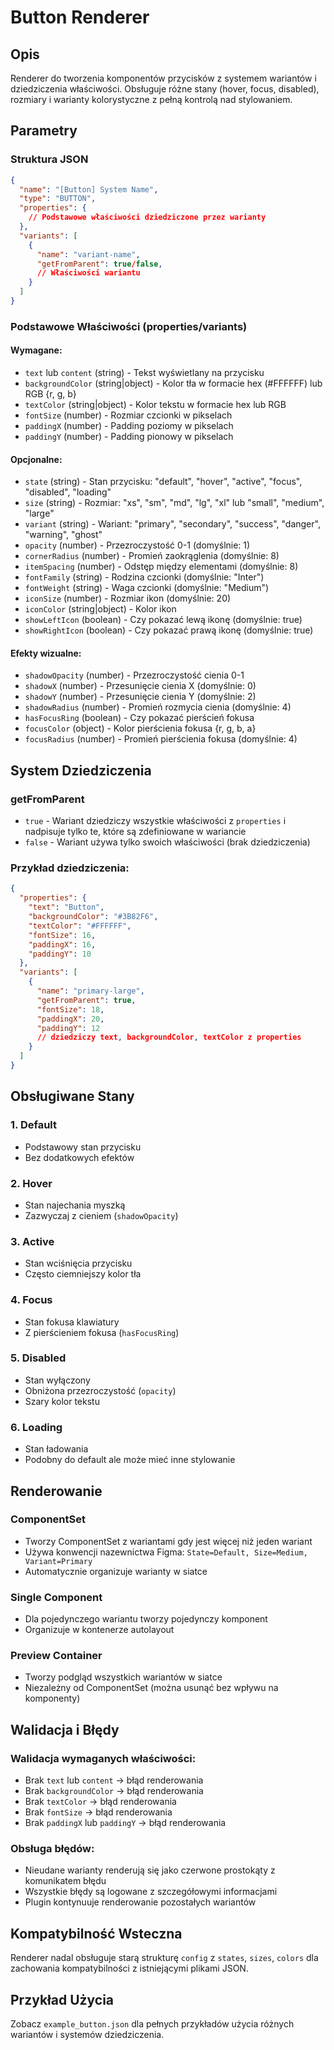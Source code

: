# Button Renderer

## Opis
Renderer do tworzenia komponentów przycisków z systemem wariantów i dziedziczenia właściwości. Obsługuje różne stany (hover, focus, disabled), rozmiary i warianty kolorystyczne z pełną kontrolą nad stylowaniem.

## Parametry

### Struktura JSON
```json
{
  "name": "[Button] System Name",
  "type": "BUTTON",
  "properties": {
    // Podstawowe właściwości dziedziczone przez warianty
  },
  "variants": [
    {
      "name": "variant-name",
      "getFromParent": true/false,
      // Właściwości wariantu
    }
  ]
}
```

### Podstawowe Właściwości (properties/variants)

#### Wymagane:
- `text` lub `content` (string) - Tekst wyświetlany na przycisku
- `backgroundColor` (string|object) - Kolor tła w formacie hex (#FFFFFF) lub RGB {r, g, b}
- `textColor` (string|object) - Kolor tekstu w formacie hex lub RGB
- `fontSize` (number) - Rozmiar czcionki w pikselach
- `paddingX` (number) - Padding poziomy w pikselach
- `paddingY` (number) - Padding pionowy w pikselach

#### Opcjonalne:
- `state` (string) - Stan przycisku: "default", "hover", "active", "focus", "disabled", "loading"
- `size` (string) - Rozmiar: "xs", "sm", "md", "lg", "xl" lub "small", "medium", "large"
- `variant` (string) - Wariant: "primary", "secondary", "success", "danger", "warning", "ghost"
- `opacity` (number) - Przezroczystość 0-1 (domyślnie: 1)
- `cornerRadius` (number) - Promień zaokrąglenia (domyślnie: 8)
- `itemSpacing` (number) - Odstęp między elementami (domyślnie: 8)
- `fontFamily` (string) - Rodzina czcionki (domyślnie: "Inter")
- `fontWeight` (string) - Waga czcionki (domyślnie: "Medium")
- `iconSize` (number) - Rozmiar ikon (domyślnie: 20)
- `iconColor` (string|object) - Kolor ikon
- `showLeftIcon` (boolean) - Czy pokazać lewą ikonę (domyślnie: true)
- `showRightIcon` (boolean) - Czy pokazać prawą ikonę (domyślnie: true)

#### Efekty wizualne:
- `shadowOpacity` (number) - Przezroczystość cienia 0-1
- `shadowX` (number) - Przesunięcie cienia X (domyślnie: 0)
- `shadowY` (number) - Przesunięcie cienia Y (domyślnie: 2)
- `shadowRadius` (number) - Promień rozmycia cienia (domyślnie: 4)
- `hasFocusRing` (boolean) - Czy pokazać pierścień fokusa
- `focusColor` (object) - Kolor pierścienia fokusa {r, g, b, a}
- `focusRadius` (number) - Promień pierścienia fokusa (domyślnie: 4)

## System Dziedziczenia

### getFromParent
- `true` - Wariant dziedziczy wszystkie właściwości z `properties` i nadpisuje tylko te, które są zdefiniowane w wariancie
- `false` - Wariant używa tylko swoich właściwości (brak dziedziczenia)

### Przykład dziedziczenia:
```json
{
  "properties": {
    "text": "Button",
    "backgroundColor": "#3B82F6",
    "textColor": "#FFFFFF",
    "fontSize": 16,
    "paddingX": 16,
    "paddingY": 10
  },
  "variants": [
    {
      "name": "primary-large",
      "getFromParent": true,
      "fontSize": 18,
      "paddingX": 20,
      "paddingY": 12
      // dziedziczy text, backgroundColor, textColor z properties
    }
  ]
}
```

## Obsługiwane Stany

### 1. Default
- Podstawowy stan przycisku
- Bez dodatkowych efektów

### 2. Hover
- Stan najechania myszką
- Zazwyczaj z cieniem (`shadowOpacity`)

### 3. Active  
- Stan wciśnięcia przycisku
- Często ciemniejszy kolor tła

### 4. Focus
- Stan fokusa klawiatury
- Z pierścieniem fokusa (`hasFocusRing`)

### 5. Disabled
- Stan wyłączony
- Obniżona przezroczystość (`opacity`)
- Szary kolor tekstu

### 6. Loading
- Stan ładowania
- Podobny do default ale może mieć inne stylowanie

## Renderowanie

### ComponentSet
- Tworzy ComponentSet z wariantami gdy jest więcej niż jeden wariant
- Używa konwencji nazewnictwa Figma: `State=Default, Size=Medium, Variant=Primary`
- Automatycznie organizuje warianty w siatce

### Single Component
- Dla pojedynczego wariantu tworzy pojedynczy komponent
- Organizuje w kontenerze autolayout

### Preview Container
- Tworzy podgląd wszystkich wariantów w siatce
- Niezależny od ComponentSet (można usunąć bez wpływu na komponenty)

## Walidacja i Błędy

### Walidacja wymaganych właściwości:
- Brak `text` lub `content` → błąd renderowania
- Brak `backgroundColor` → błąd renderowania
- Brak `textColor` → błąd renderowania
- Brak `fontSize` → błąd renderowania
- Brak `paddingX` lub `paddingY` → błąd renderowania

### Obsługa błędów:
- Nieudane warianty renderują się jako czerwone prostokąty z komunikatem błędu
- Wszystkie błędy są logowane z szczegółowymi informacjami
- Plugin kontynuuje renderowanie pozostałych wariantów

## Kompatybilność Wsteczna

Renderer nadal obsługuje starą strukturę `config` z `states`, `sizes`, `colors` dla zachowania kompatybilności z istniejącymi plikami JSON.

## Przykład Użycia
Zobacz `example_button.json` dla pełnych przykładów użycia różnych wariantów i systemów dziedziczenia.